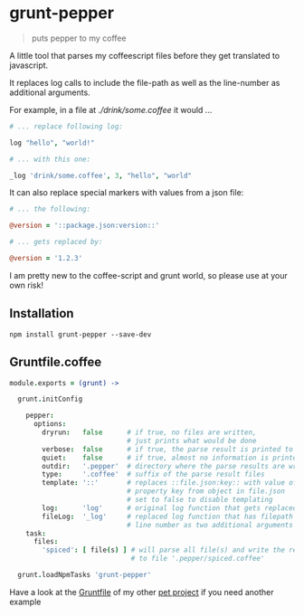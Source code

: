 # grunt-pepper

> puts pepper to my coffee

A little tool that parses my coffeescript files before they get translated to javascript.

It replaces log calls to include the file-path as well as the line-number as additional arguments.

For example, in a file at *./drink/some.coffee* it would ...
```coffee
# ... replace following log:

log "hello", "world!"

# ... with this one:

_log 'drink/some.coffee', 3, "hello", "world"

```

It can also replace special markers with values from a json file:

```coffee
# ... the following:

@version = '::package.json:version::'

# ... gets replaced by:

@version = '1.2.3'
```

I am pretty new to the coffee-script and grunt world,
so please use at your own risk!

## Installation

```shell
npm install grunt-pepper --save-dev
```
## Gruntfile.coffee

```coffee
module.exports = (grunt) ->

  grunt.initConfig

    pepper:
      options:
        dryrun:   false      # if true, no files are written,
                             # just prints what would be done
        verbose:  false      # if true, the parse result is printed to stdout
        quiet:    false      # if true, almost no information is printed
        outdir:   '.pepper'  # directory where the parse results are written to
        type:     '.coffee'  # suffix of the parse result files
        template: '::'       # replaces ::file.json:key:: with value of
                             # property key from object in file.json
                             # set to false to disable templating
        log:      'log'      # original log function that gets replaced
        fileLog:  '_log'     # replaced log function that has filepath and
                             # line number as two additional arguments
    task:
      files:
        'spiced': [ file(s) ] # will parse all file(s) and write the result
                              # to file '.pepper/spiced.coffee'

  grunt.loadNpmTasks 'grunt-pepper'
```

Have a look at the [Gruntfile](https://github.com/monsterkodi/knix/blob/master/Gruntfile.coffee) of my other [pet project](https://github.com/monsterkodi/knix) if you need another example
